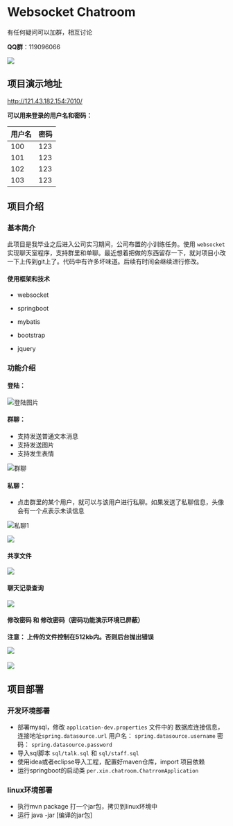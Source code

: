 # Websocket Chatroom

有任何疑问可以加群，相互讨论

**QQ群**：119096066

![](.\document\qq.png)

## 项目演示地址

<http://121.43.182.154:7010/> 

**可以用来登录的用户名和密码：**

| 用户名 | 密码 |
| ------ | ---- |
| 100    | 123  |
| 101    | 123  |
| 102    | 123  |
| 103    | 123  |

## 项目介绍

### 基本简介

此项目是我毕业之后进入公司实习期间，公司布置的小训练任务。使用 `websocket` 实现聊天室程序，支持群里和单聊。最近想着把做的东西留存一下，就对项目小改一下上传到git上了。代码中有许多坏味道。后续有时间会继续进行修改。

#### 使用框架和技术

* websocket

* springboot

* mybatis

* bootstrap

* jquery

  
### 功能介绍

#### 登陆：

![登陆图片](.\document\login.jpg)



#### 群聊：

* 支持发送普通文本消息
* 支持发送图片
* 支持发生表情

![群聊](.\document\room-chat.jpg)


####   私聊：

* 点击群里的某个用户，就可以与该用户进行私聊。如果发送了私聊信息，头像会有一个点表示未读信息

![私聊1](.\document\siliao1.jpg)

![](.\document\siliao2.jpg)

#### 共享文件

![](.\document\sharefile.jpg)

#### 聊天记录查询

![](.\document\record.jpg)

#### 修改密码 和 修改密码（密码功能演示环境已屏蔽）

**注意： 上传的文件控制在512kb内。否则后台抛出错误**

![](.\document\head.jpg)

#### ![](.\document\password.jpg)

## 项目部署

### 开发环境部署

* 部署mysql，修改 `application-dev.properties` 文件中的 数据库连接信息，连接地址`spring.datasource.url` 用户名： `spring.datasource.username`  密码： `spring.datasource.password`
* 导入sql脚本 `sql/talk.sql` 和 `sql/staff.sql`
* 使用idea或者eclipse导入工程，配置好maven仓库，import 项目依赖
* 运行springboot的启动类 `per.xin.chatroom.ChatrromApplication`



### linux环境部署

* 执行mvn package 打一个jar包，拷贝到linux环境中
* 运行 java -jar [编译的jar包] 